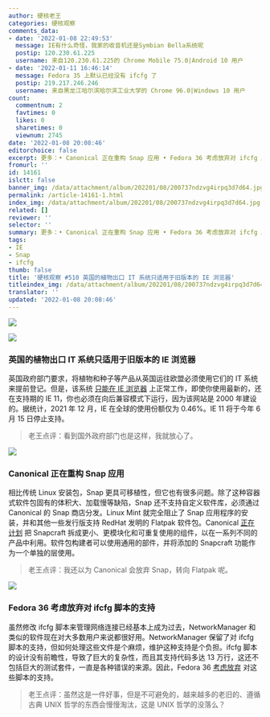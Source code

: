 ```yaml
---
author: 硬核老王
categories: 硬核观察
comments_data:
- date: '2022-01-08 22:49:53'
  message: IE有什么奇怪，我家的收音机还是Symbian Bella系统呢
  postip: 120.230.61.225
  username: 来自120.230.61.225的 Chrome Mobile 75.0|Android 10 用户
- date: '2022-01-11 16:46:14'
  message: Fedora 35 上默认已经没有 ifcfg 了
  postip: 219.217.246.246
  username: 来自黑龙江哈尔滨哈尔滨工业大学的 Chrome 96.0|Windows 10 用户
count:
  commentnum: 2
  favtimes: 0
  likes: 0
  sharetimes: 0
  viewnum: 2745
date: '2022-01-08 20:08:46'
editorchoice: false
excerpt: 更多：• Canonical 正在重构 Snap 应用 • Fedora 36 考虑放弃对 ifcfg 脚本的支持
fromurl: ''
id: 14161
islctt: false
banner_img: /data/attachment/album/202201/08/200737ndzvg4irpq3d7d64.jpg
permalink: /article-14161-1.html
index_img: /data/attachment/album/202201/08/200737ndzvg4irpq3d7d64.jpg
related: []
reviewer: ''
selector: ''
summary: 更多：• Canonical 正在重构 Snap 应用 • Fedora 36 考虑放弃对 ifcfg 脚本的支持
tags:
- IE
- Snap
- ifcfg
thumb: false
title: '硬核观察 #510 英国的植物出口 IT 系统只适用于旧版本的 IE 浏览器'
titleindex_img: /data/attachment/album/202201/08/200737ndzvg4irpq3d7d64.jpg
translator: ''
updated: '2022-01-08 20:08:46'
---
```


![](/data/attachment/album/202201/08/200737ndzvg4irpq3d7d64.jpg)


![](/data/attachment/album/202201/08/200747x733s4kflsu4fwml.jpg)


### 英国的植物出口 IT 系统只适用于旧版本的 IE 浏览器


英国政府部门要求，将植物和种子等产品从英国运往欧盟必须使用它们的 IT 系统来提前登记。但是，该系统 [只能在 IE 浏览器](https://www.theregister.com/2022/01/07/defra_peach_only_works_internet_explorer/) 上正常工作，即使你使用最新的，还在支持期的 IE 11，你也必须在向后兼容模式下运行，因为该网站是 2000 年建设的。据统计，2021 年 12 月，IE 在全球的使用份额仅为 0.46%。IE 11 将于今年 6 月 15 日停止支持。



> 
> 老王点评：看到国外政府部门也是这样，我就放心了。
> 
> 
> 


![](/data/attachment/album/202201/08/200757mpeg2zmpmnpl7g7w.jpg)


### Canonical 正在重构 Snap 应用


相比传统 Linux 安装包，Snap 更具可移植性，但它也有很多问题。除了这种容器式软件包固有的体积大、加载慢等缺陷，Snap 还不支持自定义软件库，必须通过 Canonical 的 Snap 商店分发。Linux Mint 就完全阻止了 Snap 应用程序的安装，并和其他一些发行版支持 RedHat 发明的 Flatpak 软件包。Canonical [正在计划](https://www.xda-developers.com/canonical-snap-rework/) 把 Snapcraft 拆成更小、更模块化和可重复使用的组件，以在一系列不同的产品中利用。软件包构建者可以使用通用的部件，并将添加的 Snapcraft 功能作为一个单独的层使用。



> 
> 老王点评：我还以为 Canonical 会放弃 Snap，转向 Flatpak 呢。
> 
> 
> 


![](/data/attachment/album/202201/08/200828vh5e1vt3k0k51jk6.jpg)


### Fedora 36 考虑放弃对 ifcfg 脚本的支持


虽然修改 ifcfg 脚本来管理网络连接已经基本上成为过去，NetworkManager 和类似的软件现在对大多数用户来说都很好用。NetworkManager 保留了对 ifcfg 脚本的支持，但如何处理这些文件是个麻烦，维护这种支持是个负担。ifcfg 脚本的设计没有前瞻性，导致了巨大的复杂性，而且其支持代码多达 13 万行，这还不包括巨大的测试套件，一直是各种错误的来源。因此，Fedora 36 [考虑放弃](https://fedoraproject.org/wiki/Changes/NoIfcfgFiles) 对这些脚本的支持。



> 
> 老王点评：虽然这是一件好事，但是不可避免的，越来越多的老旧的、遵循古典 UNIX 哲学的东西会慢慢淘汰，这是 UNIX 哲学的没落么？
> 
> 
>